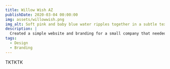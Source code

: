 ```yaml
---
title: Willow Wish AZ
publishDate: 2020-03-04 00:00:00
img: assets/willowwish.png
img_alt: Soft pink and baby blue water ripples together in a subtle texture.
description: |
  Created a simple website and branding for a small company that needed an identity. The simple website requires very little maintenance and allows them to focus on other things.
tags:
  - Design
  - Branding
---
```


TKTKTK
